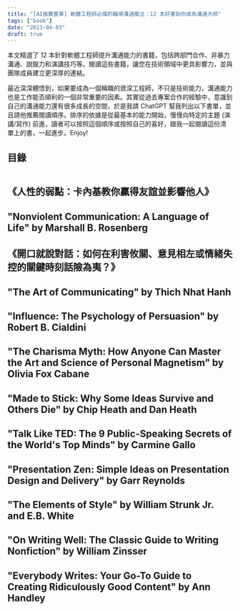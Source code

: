 ```yaml
---
title: "[AI推薦書單] 軟體工程師必備的職場溝通魔法：12 本好書助你成為溝通大師"
tags: ["book"]
date: "2023-04-03"
draft: true
---
```


本文精選了 12 本針對軟體工程師提升溝通能力的書籍，包括跨部門合作、非暴力溝通、說服力和演講技巧等。閱讀這些書籍，讓您在技術領域中更具影響力，並與團隊成員建立更深厚的連結。

最近深深體悟到，如果要成為一個稱職的資深工程師，不只是技術能力，溝通能力也是工作能否順利的一個非常重要的因素。其實從過去專案合作的經驗中，意識到自己的溝通能力還有很多成長的空間，於是我請 ChatGPT 幫我列出以下書單，並且請他推薦閱讀順序。排序的依據是從最基本的能力開始，慢慢向特定的主題 (演講/寫作) 前進，讀者可以按照這個順序或按照自己的喜好，跟我一起閱讀這份清單上的書，一起進步。Enjoy!

## 目錄

```toc
```

## 《人性的弱點：卡內基教你贏得友誼並影響他人》

## "Nonviolent Communication: A Language of Life" by Marshall B. Rosenberg

## 《開口就說對話：如何在利害攸關、意見相左或情緒失控的關鍵時刻話險為夷？》

## "The Art of Communicating" by Thich Nhat Hanh

## "Influence: The Psychology of Persuasion" by Robert B. Cialdini

## "The Charisma Myth: How Anyone Can Master the Art and Science of Personal Magnetism" by Olivia Fox Cabane

## "Made to Stick: Why Some Ideas Survive and Others Die" by Chip Heath and Dan Heath

## "Talk Like TED: The 9 Public-Speaking Secrets of the World's Top Minds" by Carmine Gallo

## "Presentation Zen: Simple Ideas on Presentation Design and Delivery" by Garr Reynolds

## "The Elements of Style" by William Strunk Jr. and E.B. White

## "On Writing Well: The Classic Guide to Writing Nonfiction" by William Zinsser

## "Everybody Writes: Your Go-To Guide to Creating Ridiculously Good Content" by Ann Handley